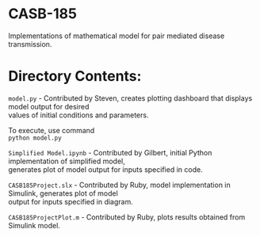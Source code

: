 # CASB-185  
Implementations of mathematical model for pair mediated disease transmission.

# Directory Contents:  

`model.py` - Contributed by Steven, creates plotting dashboard that displays model output for desired  
values of initial conditions and parameters.  

To execute, use command  
`python model.py`  

`Simplified Model.ipynb` - Contributed by Gilbert, initial Python implementation of simplified model,  
generates plot of model output for inputs specified in code.  

`CASB185Project.slx` - Contributed by Ruby, model implementation in Simulink, generates plot of model  
output for inputs specified in diagram.  

`CASB185ProjectPlot.m` - Contributed by Ruby, plots results obtained from Simulink model.
